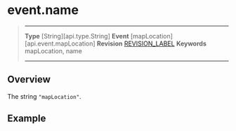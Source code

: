 
# event.name

> --------------------- ------------------------------------------------------------------------------------------
> __Type__              [String][api.type.String]
> __Event__             [mapLocation][api.event.mapLocation]
> __Revision__          [REVISION_LABEL](REVISION_URL)
> __Keywords__          mapLocation, name
> --------------------- ------------------------------------------------------------------------------------------

## Overview

The string `"mapLocation"`.

## Example
 
``````lua
``````
